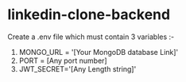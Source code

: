 # linkedin-clone-backend
Create a .env file which must contain 3 variables :-
1) MONGO_URL = '[Your MongoDB database Link]'
2) PORT = [Any port number]
3) JWT_SECRET='[Any Length string]'
